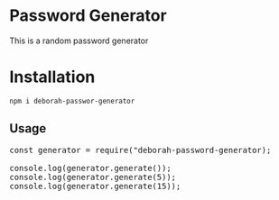 # Password Generator
This is a random password generator


# Installation
`npm i deborah-passwor-generator`

## Usage
<pre>const generator = require("deborah-password-generator);

console.log(generator.generate());
console.log(generator.generate(5));
console.log(generator.generate(15));
</pre>